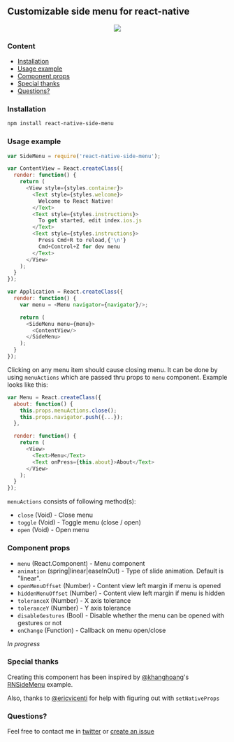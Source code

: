 ## Customizable side menu for react-native
<p align="center">
    <img src ="http://oi61.tinypic.com/2n9l2dz.jpg" />
</p>

### Content
- [Installation](#installation)
- [Usage example](#usage-example)
- [Component props](#component-props)
- [Special thanks](#special-thanks)
- [Questions?](#questions)

### Installation
```bash
npm install react-native-side-menu
```

### Usage example
```javascript
var SideMenu = require('react-native-side-menu');

var ContentView = React.createClass({
  render: function() {
    return (
      <View style={styles.container}>
        <Text style={styles.welcome}>
          Welcome to React Native!
        </Text>
        <Text style={styles.instructions}>
          To get started, edit index.ios.js
        </Text>
        <Text style={styles.instructions}>
          Press Cmd+R to reload,{'\n'}
          Cmd+Control+Z for dev menu
        </Text>
      </View>
    );
  }
});

var Application = React.createClass({
  render: function() {
    var menu = <Menu navigator={navigator}/>;

    return (
      <SideMenu menu={menu}>
        <ContentView/>
      </SideMenu>
    );
  }
});
```

Clicking on any menu item should cause closing menu. It can be done by using `menuActions` which are passed thru props to `menu` component. Example looks like this:

```javascript
var Menu = React.createClass({
  about: function() {
    this.props.menuActions.close();
    this.props.navigator.push({...});
  },

  render: function() {
    return (
      <View>
        <Text>Menu</Text>
        <Text onPress={this.about}>About</Text>
      </View>
    );
  }
});
```

`menuActions` consists of following method(s):
- `close` (Void) - Close menu
- `toggle` (Void) - Toggle menu (close / open)
- `open` (Void) - Open menu

### Component props
- `menu` (React.Component) - Menu component
- `animation` (spring|linear|easeInOut) - Type of slide animation. Default is "linear".
- `openMenuOffset` (Number) - Content view left margin if menu is opened
- `hiddenMenuOffset` (Number) - Content view left margin if menu is hidden
- `toleranceX` (Number) - X axis tolerance
- `toleranceY` (Number) - Y axis tolerance
- `disableGestures` (Bool) - Disable whether the menu can be opened with gestures or not
- `onChange` (Function) - Callback on menu open/close

*In progress*

### Special thanks
Creating this component has been inspired by [@khanghoang](https://github.com/khanghoang)'s [RNSideMenu](https://github.com/khanghoang/RNSideMenu) example.

Also, thanks to [@ericvicenti](https://github.com/ericvicenti) for help with figuring out with `setNativeProps`

### Questions?
Feel free to contact me in [twitter](https://twitter.com/kureevalexey) or [create an issue](https://github.com/Kureev/react-native-navbar/issues/new)
